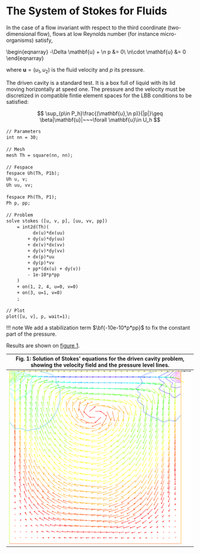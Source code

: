 # The System of Stokes for Fluids

In the case of a flow invariant with respect to the third coordinate (two-dimensional flow), flows at low Reynolds number (for instance micro-organisms) satisfy,

\begin{eqnarray}
	-\Delta \mathbf{u} + \n p &= 0\\
	\n\cdot \mathbf{u} &= 0
\end{eqnarray}

where $\mathbf{u}=(u_1,u_2)$ is the fluid velocity and $p$ its pressure.

The driven cavity is a standard test. It is a box full of liquid with its lid moving horizontally at speed one. The pressure and the velocity must be discretized in compatible fintie element spaces for the LBB conditions to be satisfied:

$$
\sup_{p\in P_h}\frac{(\mathbf{u},\n p)}{|p|}\geq \beta|\mathbf{u}|~~~\forall \mathbf{u}\in U_h
$$

```freefem
// Parameters
int nn = 30;

// Mesh
mesh Th = square(nn, nn);

// Fespace
fespace Uh(Th, P1b);
Uh u, v;
Uh uu, vv;

fespace Ph(Th, P1);
Ph p, pp;

// Problem
solve stokes ([u, v, p], [uu, vv, pp])
	= int2d(Th)(
		  dx(u)*dx(uu)
		+ dy(u)*dy(uu)
		+ dx(v)*dx(vv)
		+ dy(v)*dy(vv)
		+ dx(p)*uu
		+ dy(p)*vv
		+ pp*(dx(u) + dy(v))
		- 1e-10*p*pp
	)
	+ on(1, 2, 4, u=0, v=0)
	+ on(3, u=1, v=0)
	;

// Plot
plot([u, v], p, wait=1);

```

!!! note
	We add a stabilization term $\bf{-10e-10*p*pp}$ to fix the constant part of the pressure.

Results are shown on [figure 1](#Fig1).


|<a name="Fig1">Fig. 1:</a> Solution of Stokes' equations for the driven cavity problem, showing the velocity field and the pressure level lines.|
|:----:|
|![Stokes](images/stokes.svg)|
